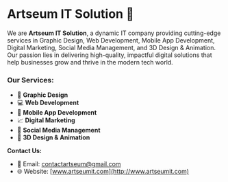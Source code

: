 # Artseum IT Solution 🚀

We are **Artseum IT Solution**, a dynamic IT company providing cutting-edge services in Graphic Design, Web Development, Mobile App Development, Digital Marketing, Social Media Management, and 3D Design & Animation. Our passion lies in delivering high-quality, impactful digital solutions that help businesses grow and thrive in the modern tech world.

### Our Services:
- 🎨 **Graphic Design**  
- 💻 **Web Development**  
- 📱 **Mobile App Development**  
- 📈 **Digital Marketing**  
- 📱 **Social Media Management**  
- 🎥 **3D Design & Animation**

**Contact Us:**
- 📧 Email: [contactartseum@gmail.com](mailto:contactartseum@gmail.com)  
- 🌐 Website: [www.artseumit.com](http://www.artseumit.com)

<!---
Artseumit/Artseumit is a ✨ special ✨ repository because its `README.md` (this file) appears on your GitHub profile.
You can click the Preview link to take a look at your changes.
--->
